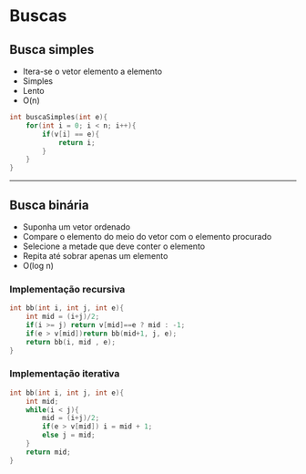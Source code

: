 # Buscas

## Busca simples

* Itera-se o vetor elemento a elemento
* Simples
* Lento
* O(n)

```c++
int buscaSimples(int e){
    for(int i = 0; i < n; i++){
        if(v[i] == e){
            return i;
        }
    }
}
```

---

## Busca binária

* Suponha um vetor ordenado
* Compare o elemento do meio do vetor com o elemento procurado
* Selecione a metade que deve conter o elemento
* Repita até sobrar apenas um elemento
* O(log n)

### Implementação recursiva
```c++
int bb(int i, int j, int e){
    int mid = (i+j)/2;
    if(i >= j) return v[mid]==e ? mid : -1;
    if(e > v[mid])return bb(mid+1, j, e);
    return bb(i, mid , e);
}
```

### Implementação iterativa

```c++
int bb(int i, int j, int e){
    int mid;
    while(i < j){
        mid = (i+j)/2;
        if(e > v[mid]) i = mid + 1;
        else j = mid; 
    }
    return mid;
}
```